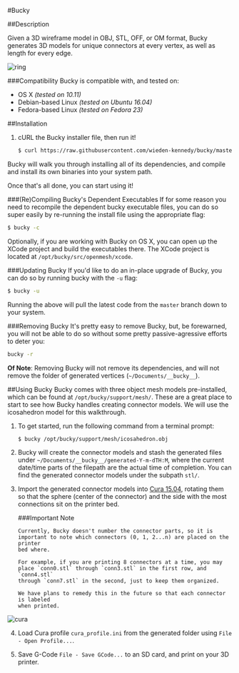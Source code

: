 #Bucky

##Description

Given a 3D wireframe model in OBJ, STL, OFF, or OM format, Bucky generates 3D models for unique connectors at every vertex, as well as length for every edge.

![ring](https://github.com/wieden-kennedy/bucky/blob/master/support/cura/ring.jpg?raw=true)

###Compatibility
Bucky is compatible with, and tested on:

* OS X *(tested on 10.11)*
* Debian-based Linux *(tested on Ubuntu 16.04)*
* Fedora-based Linux *(tested on Fedora 23)*


##Installation

1. cURL the Bucky installer file, then run it!

    ```sh
    $ curl https://raw.githubusercontent.com/wieden-kennedy/bucky/master/install > install && bash install
    ```
Bucky will walk you through installing all of its dependencies, and compile and
install its own binaries into your system path.

Once that's all done, you can start using it!

###(Re)Compiling Bucky's Dependent Executables
If for some reason you need to recompile the dependent bucky executable files,
you can do so super easily by re-running the install file using the appropriate
flag:

```sh
$ bucky -c
```

Optionally, if you are working with Bucky on OS X, you can open up the XCode
project and build the executables there. The XCode project is located at `/opt/bucky/src/openmesh/xcode`.

###Updating Bucky
If you'd like to do an in-place upgrade of Bucky, you can do so by running bucky
with the `-u` flag:

```sh
$ bucky -u
```
Running the above will pull the latest code from the `master` branch down to
your system.

###Removing Bucky
It's pretty easy to remove Bucky, but, be forewarned, you will not be able to do
so without some pretty passive-agressive efforts to deter you:

```sh
bucky -r
```
**Of Note**: Removing Bucky will not remove its dependencies, and will not
remove the folder of generated vertices (`~/Documents/__bucky__`).

##Using Bucky
Bucky comes with three object mesh models pre-installed, which can be found at
`/opt/bucky/support/mesh/`. These are a great place to start to see how Bucky
handles creating connector models. We will use the icosahedron model for this walkthrough.

1. To get started, run the following command from a terminal prompt:

   ```sh
   $ bucky /opt/bucky/support/mesh/icosahedron.obj
   ```

2. Bucky will create the connector models and stash the generated files under
   `~/Documents/__bucky__/generated-Y-m-dTH:M`, where the current date/time
   parts of the filepath are the actual time of completion. You can find the
   generated connector models under the subpath `stl/`.

3. Import the generated connector models into
   [Cura 15.04](https://ultimaker.com/en/cura-software/list), rotating them so
   that the sphere (center of the connector) and the side with the most
   connections sit on the printer bed.
   
   ###Important Note
   ```
   Currently, Bucky doesn't number the connector parts, so it is
   important to note which connectors (0, 1, 2...n) are placed on the printer
   bed where. 
   
   For example, if you are printing 8 connectors at a time, you may
   place `conn0.stl` through `conn3.stl` in the first row, and `conn4.stl`
   through `conn7.stl` in the second, just to keep them organized.
   
   We have plans to remedy this in the future so that each connector is labeled
   when printed.
   ```
![cura](https://github.com/wieden-kennedy/bucky/blob/master/support/cura/example.png?raw=true)

4. Load Cura profile `cura_profile.ini` from the generated folder using `File - Open Profile...`.

5. Save G-Code `File - Save GCode...` to an SD card, and print on your 3D printer.


